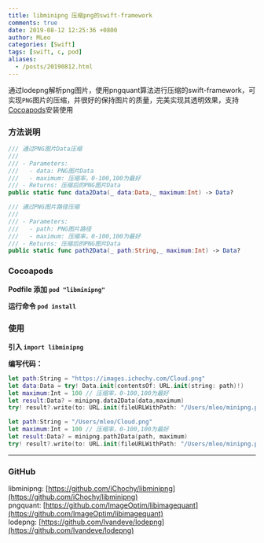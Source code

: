 ```yaml
---
title: libminipng 压缩png的swift-framework
comments: true
date: 2019-08-12 12:25:36 +0800
author: MLeo
categories: [Swift] 
tags: [swift, c, pod]
aliases:
  - /posts/20190812.html
---
```


通过lodepng解析png图片，使用pngquant算法进行压缩的swift-framework，可实现`PNG`图片的压缩，并很好的保持图片的质量，完美实现其透明效果，支持[Cocoapods](https://cocoapods.org)安装使用


### 方法说明

```swift
/// 通过PNG图片Data压缩
///
/// - Parameters:
///   - data: PNG图片Data
///   - maximum: 压缩率，0-100,100为最好
/// - Returns: 压缩后的PNG图片Data
public static func data2Data(_ data:Data,_ maximum:Int) -> Data?
```

```swift
/// 通过PNG图片路径压缩
///
/// - Parameters:
///   - path: PNG图片路径
///   - maximum: 压缩率，0-100,100为最好
/// - Returns: 压缩后的PNG图片Data
public static func path2Data(_ path:String,_ maximum:Int) -> Data?
```


### Cocoapods

**Podfile 添加 `pod "libminipng"`**

**运行命令  `pod install`**


### 使用

 **引入 `import libminipng`**

**编写代码：**

```swift
let path:String = "https://images.ichochy.com/Cloud.png"
let data:Data = try! Data.init(contentsOf: URL.init(string: path)!)
let maximum:Int = 100 // 压缩率，0-100,100为最好
let result:Data? = minipng.data2Data(data,maximum)
try! result?.write(to: URL.init(fileURLWithPath: "/Users/mleo/minipng.png"))
```

```swift
let path:String = "/Users/mleo/Cloud.png"
let maximum:Int = 100 // 压缩率，0-100,100为最好
let result:Data? = minipng.path2Data(path, maximum)
try! result?.write(to: URL.init(fileURLWithPath: "/Users/mleo/minipng.png"))
```

---
### GitHub  
libminipng: [https://github.com/iChochy/libminipng](https://github.com/iChochy/libminipng)  
pngquant: [https://github.com/ImageOptim/libimagequant](https://github.com/ImageOptim/libimagequant)  
lodepng: [https://github.com/lvandeve/lodepng](https://github.com/lvandeve/lodepng)